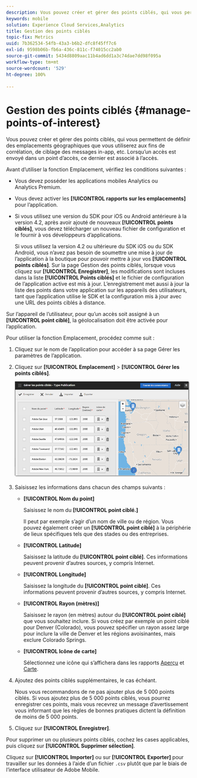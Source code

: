 ```yaml
---
description: Vous pouvez créer et gérer des points ciblés, qui vous permettent de définir des emplacements géographiques que vous utiliserez aux fins de corrélation, de ciblage des messages in-app, etc. Lorsqu’un accès est envoyé dans un point ciblé, celui-ci est rattaché à l’accès en question.
keywords: mobile
solution: Experience Cloud Services,Analytics
title: Gestion des points ciblés
topic-fix: Metrics
uuid: 7b362534-54fb-43a3-b6b2-dfc8f45ff7c6
exl-id: 9598b06b-fb6a-436c-811c-f74015cc2ab0
source-git-commit: 5434d8809aac11b4ad6dd1a3c74dae7dd98f095a
workflow-type: tm+mt
source-wordcount: '529'
ht-degree: 100%

---
```


# Gestion des points ciblés {#manage-points-of-interest}

Vous pouvez créer et gérer des points ciblés, qui vous permettent de définir des emplacements géographiques que vous utiliserez aux fins de corrélation, de ciblage des messages in-app, etc. Lorsqu’un accès est envoyé dans un point d’accès, ce dernier est associé à l’accès.

Avant d’utiliser la fonction Emplacement, vérifiez les conditions suivantes :

* Vous devez posséder les applications mobiles Analytics ou Analytics Premium.
* Vous devez activer les **[!UICONTROL rapports sur les emplacements]** pour l’application.
* Si vous utilisez une version du SDK pour iOS ou Android antérieure à la version 4.2, après avoir ajouté de nouveaux **[!UICONTROL points ciblés]**, vous devez télécharger un nouveau fichier de configuration et le fournir à vos développeurs d’applications.

   Si vous utilisez la version 4.2 ou ultérieure du SDK iOS ou du SDK Android, vous n’avez pas besoin de soumettre une mise à jour de l’application à la boutique pour pouvoir mettre à jour vos **[!UICONTROL points ciblés]**. Sur la page Gestion des points ciblés, lorsque vous cliquez sur **[!UICONTROL Enregistrer]**, les modifications sont incluses dans la liste **[!UICONTROL Points ciblés]** et le fichier de configuration de l’application active est mis à jour. L’enregistrement met aussi à jour la liste des points dans votre application sur les appareils des utilisateurs, tant que l’application utilise le SDK et la configuration mis à jour avec une URL des points ciblés à distance.

Sur l’appareil de l’utilisateur, pour qu’un accès soit assigné à un **[!UICONTROL point ciblé]**, la géolocalisation doit être activée pour l’application.

Pour utiliser la fonction Emplacement, procédez comme suit :

1. Cliquez sur le nom de l’application pour accéder à sa page Gérer les paramètres de l’application.
1. Cliquez sur **[!UICONTROL Emplacement]** > **[!UICONTROL Gérer les points ciblés]**.

   ![Résultat de l’étape](assets/poi.png)

1. Saisissez les informations dans chacun des champs suivants :

   * **[!UICONTROL Nom du point]**

      Saisissez le nom du **[!UICONTROL point ciblé.]**

      Il peut par exemple s’agir d’un nom de ville ou de région. Vous pouvez également créer un **[!UICONTROL point ciblé]** à la périphérie de lieux spécifiques tels que des stades ou des entreprises.

   * **[!UICONTROL Latitude]**

      Saisissez la latitude du **[!UICONTROL point ciblé]**. Ces informations peuvent provenir d’autres sources, y compris Internet.

   * **[!UICONTROL Longitude]**

      Saisissez la longitude du **[!UICONTROL point ciblé]**. Ces informations peuvent provenir d’autres sources, y compris Internet.

   * **[!UICONTROL Rayon (mètres)]**

      Saisissez le rayon (en mètres) autour du **[!UICONTROL point ciblé]** que vous souhaitez inclure. Si vous créez par exemple un point ciblé pour Denver (Colorado), vous pouvez spécifier un rayon assez large pour inclure la ville de Denver et les régions avoisinantes, mais exclure Colorado Springs.

   * **[!UICONTROL Icône de carte]**

      Sélectionnez une icône qui s’affichera dans les rapports [Aperçu](/help/using/location/c-location-overview.md) et [Carte](/help/using/location/c-map-points.md).

1. Ajoutez des points ciblés supplémentaires, le cas échéant.

   Nous vous recommandons de ne pas ajouter plus de 5 000 points ciblés. Si vous ajoutez plus de 5 000 points ciblés, vous pourrez enregistrer ces points, mais vous recevrez un message d’avertissement vous informant que les règles de bonnes pratiques dictent la définition de moins de 5 000 points.

1. Cliquez sur **[!UICONTROL Enregistrer]**.

Pour supprimer un ou plusieurs points ciblés, cochez les cases applicables, puis cliquez sur **[!UICONTROL Supprimer sélection]**.

Cliquez sur **[!UICONTROL Importer]** ou sur **[!UICONTROL Exporter]** pour travailler sur les données à l’aide d’un fichier `.csv` plutôt que par le biais de l’interface utilisateur de Adobe Mobile.
